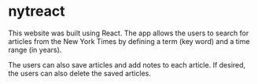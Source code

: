 # nytreact

This website was built using React. The app allows the users to search for articles from the New York Times by defining a term (key word) and a time range (in years).

The users can also save articles and add notes to each article. If desired, the users can also delete the saved articles.
